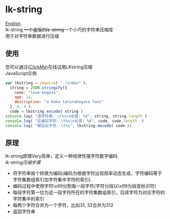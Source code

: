 # lk-string
[English](https://github.com/Love-Kogasa/lk-string/blob/main/README-EN.md).  
lk-string ~~一个盗版的lz-string~~一个小巧的字符串压缩库  
用于对字符串数据进行压缩  

## 使用
您可以通过([ClickMe](http://lk-string.lapis-net.top/page/))在线试用LKstring压缩  
JavaScript示例
```js
var lkstring = require( "./index" ),
  string = JSON.stringify({
    name: "love-kogasa",
    age: 14,
    description: "a baka tatarakogasa fans"
  }, 0, 4 ),
  code = lkstring.encode( string )
console.log( "源字符串: \t%s\n长度: %d", string, string.length )
console.log( "压缩后字符: \t%s\n长度: %d", code, code.length  )
console.log( "解压后字符: \t%s", lkstring.decode( code ))
```

## 原理
lk-string原理Very简单，定义一种规律性强字符数字编码  
*lk-string压缩步骤*
* 将字符串挨个转换为编码(编码为根据字符出现频率动态生成，字符编码等于字符集数组索引加字符集中字符的索引).  
* 编码过程中使用字符\\x99分割每一段字符(字符分段以\\x99为段首标识符)
* 每段字符第一位为这一段字符所在的字符集数组索引，后续字符为对应字符的字符集中的索引
* 每两个字符合并为一个字符，比如31, 32合并为312
* 返回字符串
